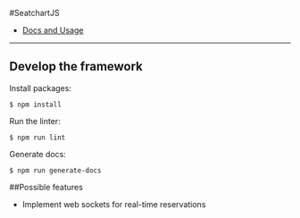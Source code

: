 #SeatchartJS

- [Docs and Usage](http://omarmahili.github.io/SeatchartJS)

----

## Develop the framework

Install packages:

```
$ npm install
```

Run the linter:

```
$ npm run lint
```

Generate docs:

```
$ npm run generate-docs
```

##Possible features

* Implement web sockets for real-time reservations
